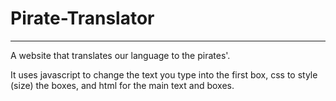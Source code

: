 # Pirate-Translator
<hr>
 A website that translates our language to the pirates'.
 
It uses javascript to change the text you type into the first box,
css to style (size) the boxes, and html for the main text and boxes.
